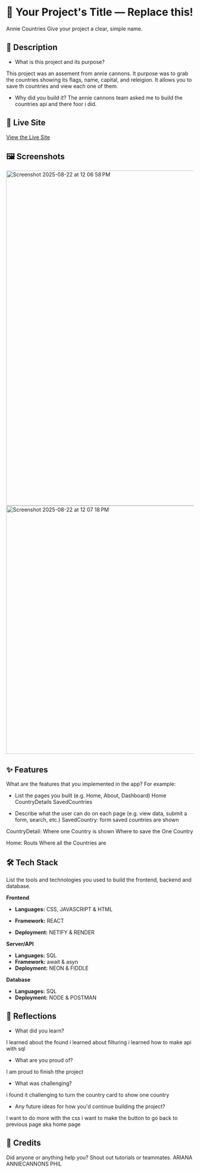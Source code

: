 # 📝 Your Project's Title — Replace this!

Annie Countries
Give your project a clear, simple name.

## 📌 Description

- What is this project and its purpose?

This project was an assement from annie cannons. It purpose was to grab the countries showing its flags, name, capital, and releigion. It allows you to save th countries and view each one of them.

- Why did you build it?
  The annie cannons team asked me to build the countries api and there foor i did.

## 🚀 Live Site

[View the Live Site](https://country-api2025.netlify.app/)

## 🖼️ Screenshots

<img width="1301" height="899" alt="Screenshot 2025-08-22 at 12 06 58 PM" src="https://github.com/user-attachments/assets/a566921a-2784-4dcd-8fdd-9034fa0d7ad7" />

<img width="659" height="666" alt="Screenshot 2025-08-22 at 12 07 18 PM" src="https://github.com/user-attachments/assets/146f086d-167a-40c1-9961-03946fd13901" />

## ✨ Features

What are the features that you implemented in the app?
For example:

- List the pages you built (e.g. Home, About, Dashboard)
  Home
  CountryDetails
  SavedCountries

- Describe what the user can do on each page (e.g. view data, submit a form, search, etc.)
  SavedCountry:
  form
  saved countries are shown

CountryDetail:
Where one Country is shown
Where to save the One Country

Home:
Routs
Where all the Countries are

## 🛠️ Tech Stack

List the tools and technologies you used to build the frontend, backend and database.

**Frontend**

- **Languages:**
  CSS,
  JAVASCRIPT &
  HTML
- **Framework:**
  REACT

- **Deployment:**
  NETIFY &
  RENDER

**Server/API**

- **Languages:**
  SQL
- **Framework:**
  await &
  asyn
- **Deployment:**
  NEON &
  FIDDLE

**Database**

- **Languages:**
  SQL
- **Deployment:**
  NODE &
  POSTMAN

## 💭 Reflections

- What did you learn?

I learned about the found
i learned about filturing
i learned how to make api with sql

- What are you proud of?

I am proud to finish tthe project

- What was challenging?

i found it challenging to turn the country card to show one country

- Any future ideas for how you'd continue building the project?

I want to do more with the css
i want to make the button to go back to previous page aka home page

## 🙌 Credits

Did anyone or anything help you? Shout out tutorials or teammates.
ARIANA
ANNIECANNONS
PHIL
